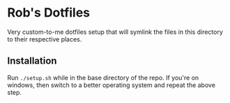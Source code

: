 # Rob's Dotfiles

Very custom-to-me dotfiles setup that will symlink the files in this directory to their respective places.

## Installation

Run `./setup.sh` while in the base directory of the repo. If you're on windows, then switch to a better operating system and repeat the above step.
